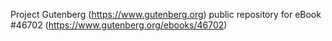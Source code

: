 Project Gutenberg (https://www.gutenberg.org) public repository for eBook #46702 (https://www.gutenberg.org/ebooks/46702)

